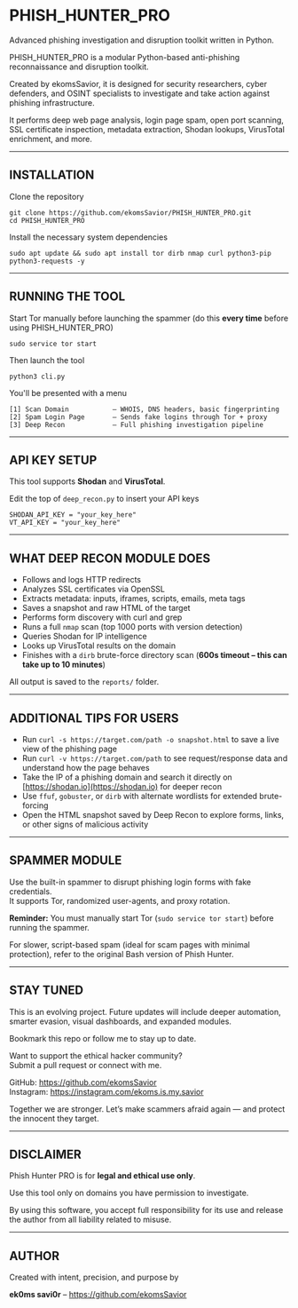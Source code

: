 # PHISH_HUNTER_PRO

Advanced phishing investigation and disruption toolkit written in Python.

PHISH_HUNTER_PRO is a modular Python-based anti-phishing reconnaissance and disruption toolkit.  

Created by ekomsSavior, it is designed for security researchers, cyber defenders, and OSINT specialists to investigate and take action against phishing infrastructure.

It performs deep web page analysis, login page spam, open port scanning, SSL certificate inspection, metadata extraction, Shodan lookups, VirusTotal enrichment, and more.

---

## INSTALLATION

Clone the repository

    git clone https://github.com/ekomsSavior/PHISH_HUNTER_PRO.git
    cd PHISH_HUNTER_PRO

Install the necessary system dependencies

    sudo apt update && sudo apt install tor dirb nmap curl python3-pip python3-requests -y

---

## RUNNING THE TOOL

Start Tor manually before launching the spammer (do this **every time** before using PHISH_HUNTER_PRO)

    sudo service tor start

Then launch the tool

    python3 cli.py

You'll be presented with a menu

    [1] Scan Domain           – WHOIS, DNS headers, basic fingerprinting  
    [2] Spam Login Page       – Sends fake logins through Tor + proxy  
    [3] Deep Recon            – Full phishing investigation pipeline

---

## API KEY SETUP

This tool supports **Shodan** and **VirusTotal**.

Edit the top of `deep_recon.py` to insert your API keys

    SHODAN_API_KEY = "your_key_here"
    VT_API_KEY = "your_key_here"

---

## WHAT DEEP RECON MODULE DOES

- Follows and logs HTTP redirects  
- Analyzes SSL certificates via OpenSSL  
- Extracts metadata: inputs, iframes, scripts, emails, meta tags  
- Saves a snapshot and raw HTML of the target  
- Performs form discovery with curl and grep  
- Runs a full `nmap` scan (top 1000 ports with version detection)  
- Queries Shodan for IP intelligence  
- Looks up VirusTotal results on the domain  
- Finishes with a `dirb` brute-force directory scan (**600s timeout – this can take up to 10 minutes**)

All output is saved to the `reports/` folder.

---

## ADDITIONAL TIPS FOR USERS

- Run `curl -s https://target.com/path -o snapshot.html` to save a live view of the phishing page  
- Run `curl -v https://target.com/path` to see request/response data and understand how the page behaves  
- Take the IP of a phishing domain and search it directly on [https://shodan.io](https://shodan.io) for deeper recon  
- Use `ffuf`, `gobuster`, or `dirb` with alternate wordlists for extended brute-forcing  
- Open the HTML snapshot saved by Deep Recon to explore forms, links, or other signs of malicious activity

---

## SPAMMER MODULE

Use the built-in spammer to disrupt phishing login forms with fake credentials.  
It supports Tor, randomized user-agents, and proxy rotation.

**Reminder:** You must manually start Tor (`sudo service tor start`) before running the spammer.

For slower, script-based spam (ideal for scam pages with minimal protection), refer to the original Bash version of Phish Hunter.

---

## STAY TUNED

This is an evolving project. Future updates will include deeper automation, smarter evasion, visual dashboards, and expanded modules. 

Bookmark this repo or follow me to stay up to date.

Want to support the ethical hacker community?  
Submit a pull request or connect with me.

GitHub: https://github.com/ekomsSavior  
Instagram: https://instagram.com/ekoms.is.my.savior  

Together we are stronger. Let’s make scammers afraid again — and protect the innocent they target.

---

## DISCLAIMER

Phish Hunter PRO is for **legal and ethical use only**.  

Use this tool only on domains you have permission to investigate.

By using this software, you accept full responsibility for its use and release the author from all liability related to misuse.

---

## AUTHOR

Created with intent, precision, and purpose by

**ek0ms savi0r** – https://github.com/ekomsSavior
